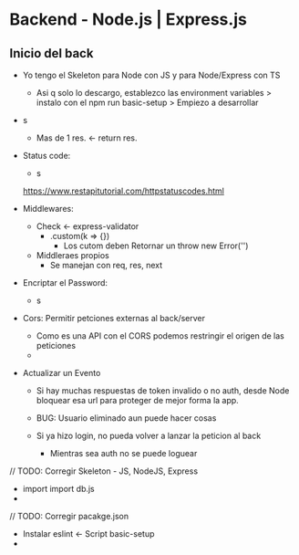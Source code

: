 # Backend - Node.js | Express.js

## Inicio del back
  - Yo tengo el Skeleton para Node con JS y para Node/Express con TS
    - Asi q solo lo descargo, establezco las environment variables > instalo con el  npm run basic-setup  > Empiezo a desarrollar
    
  - s
    - Mas de 1   res.  <-  return res.


  - Status code:
    - s

    https://www.restapitutorial.com/httpstatuscodes.html



  - Middlewares:
    - Check <-  express-validator
      - .custom(k => {})
        - Los cutom deben Retornar un  throw new Error('')
    - Middleraes propios
      - Se manejan con   req, res, next


  - Encriptar el Password:
    - s

  
  - Cors: Permitir petciones externas al back/server
    - Como es una API con el CORS podemos restringir el origen de las peticiones
    - 


  - Actualizar un Evento
    - Si hay muchas respuestas de token invalido o no auth, desde Node bloquear esa url para proteger de mejor forma la app.

    - BUG: Usuario eliminado aun puede hacer cosas
    - Si ya hizo login, no pueda volver a lanzar la peticion al back
      - Mientras sea auth no se puede loguear










// TODO: Corregir  Skeleton - JS, NodeJS, Express
  - import    import    db.js
  - 


// TODO: Corregir  pacakge.json
  - Instalar   eslint    <- Script  basic-setup
  - 

